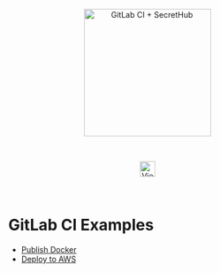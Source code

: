 <p align="center">
  <img src="https://secrethub.io/img/integrations/gitlab-ci/github-banner.png?v1" alt="GitLab CI + SecretHub" height="230">
</p>
<br/>

<p align="center">
  <a href="https://secrethub.io/docs/guides/gitlabci/"><img alt="View Docs" src="https://secrethub.io/img/buttons/github/view-docs.png?v2" height="28" /></a>
</p>
<br/>

<h1>
  GitLab CI Examples
</h1>

- [Publish Docker](./publish-docker/.gitlab-ci.yml)
- [Deploy to AWS](./deploy-aws/.gitlab-ci.yml)
